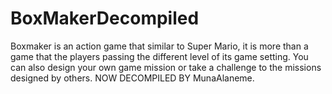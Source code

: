 # BoxMakerDecompiled
Boxmaker is an action game that similar to Super Mario, it is more than a game that the players passing the different level of its game setting. You can also design your own game mission or take a challenge to the missions designed by others. NOW DECOMPILED BY MunaAlaneme.
